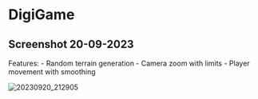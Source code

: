 # DigiGame

## Screenshot 20-09-2023
  Features:
    - Random terrain generation
    - Camera zoom with limits
    - Player movement with smoothing
    
  ![20230920_212905](https://github.com/EwertonMendes/DigiGame/assets/33728924/503fd85a-dd46-419c-a44a-eba4c56ab718)
